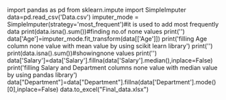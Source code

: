 import pandas as pd
from sklearn.impute import SimpleImputer
data=pd.read_csv('Data.csv')
imputer_mode = SimpleImputer(strategy='most_frequent')#it is used to add most frequently data
print(data.isna().sum())#finding no.of none values
print('')
data['Age']=imputer_mode.fit_transform(data[['Age']])
print('filling  Age column none value with mean value by using scikit learn library')
print('')
print(data.isna().sum())#showingnone values
print('')
data['Salary']=data['Salary'].fillna(data['Salary'].median(),inplace=False)
print('filling  Salary and Department columns none value with median value by using pandas library')
data["Department"]=data["Department"].fillna(data['Department'].mode()[0],inplace=False)
data.to_excel("Final_data.xlsx")
